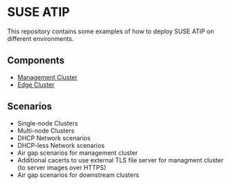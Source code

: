 # SUSE ATIP

This repository contains some examples of how to deploy SUSE ATIP on different environments.

##  Components

- [Management Cluster](./telco-examples/mgmt-cluster)
- [Edge Cluster](./telco-examples/edge-clusters)

## Scenarios

- Single-node Clusters
- Multi-node Clusters
- DHCP Network scenarios
- DHCP-less Network scenarios
- Air gap scenarios for management cluster
- Additional cacerts to use external TLS file server for managment cluster (to server images over HTTPS)
- Air gap scenarios for downstream clusters
